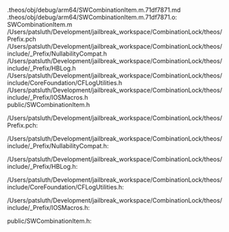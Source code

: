.theos/obj/debug/arm64/SWCombinationItem.m.71df7871.md .theos/obj/debug/arm64/SWCombinationItem.m.71df7871.o: \
  SWCombinationItem.m \
  /Users/patsluth/Development/jailbreak_workspace/CombinationLock/theos/Prefix.pch \
  /Users/patsluth/Development/jailbreak_workspace/CombinationLock/theos/include/_Prefix/NullabilityCompat.h \
  /Users/patsluth/Development/jailbreak_workspace/CombinationLock/theos/include/_Prefix/HBLog.h \
  /Users/patsluth/Development/jailbreak_workspace/CombinationLock/theos/include/CoreFoundation/CFLogUtilities.h \
  /Users/patsluth/Development/jailbreak_workspace/CombinationLock/theos/include/_Prefix/IOSMacros.h \
  public/SWCombinationItem.h

/Users/patsluth/Development/jailbreak_workspace/CombinationLock/theos/Prefix.pch:

/Users/patsluth/Development/jailbreak_workspace/CombinationLock/theos/include/_Prefix/NullabilityCompat.h:

/Users/patsluth/Development/jailbreak_workspace/CombinationLock/theos/include/_Prefix/HBLog.h:

/Users/patsluth/Development/jailbreak_workspace/CombinationLock/theos/include/CoreFoundation/CFLogUtilities.h:

/Users/patsluth/Development/jailbreak_workspace/CombinationLock/theos/include/_Prefix/IOSMacros.h:

public/SWCombinationItem.h:
